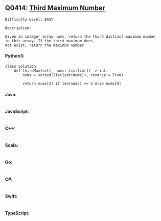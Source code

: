 ## Q0414: [Third Maximum Number](https://leetcode.com/problems/third-maximum-number/)

```
Difficulty Level: EASY
```

```
Description:

Given an integer array nums, return the third distinct maximum number in this array. If the third maximum does
not exist, return the maximum number.
```

#### Python3:

```
class Solution:
    def thirdMax(self, nums: List[int]) -> int:
        nums = sorted(list(set(nums)), reverse = True)

        return nums[2] if len(nums) >= 3 else nums[0]
```

#### Java:

```

```

#### JavaScript:

```

```

#### C++:

```

```

#### Scala:

```

```

#### Go:

```

```

#### C#:

```

```

#### Swift:

```

```

#### TypeScript:

```

```